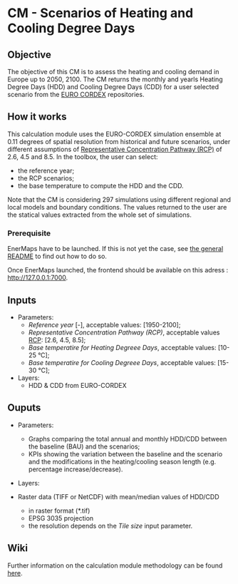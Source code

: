 # CM - Scenarios of Heating and Cooling Degree Days

## Objective

The objective of this CM is to assess the heating and cooling demand in Europe up to 2050, 2100.
The CM returns the monthly and yearls Heating Degree Days (HDD) and Cooling Degree Days (CDD) for a user selected scenario from the [EURO CORDEX](https://euro-cordex.net/) repositories.


## How it works
This calculation module uses the EURO-CORDEX simulation ensemble at 0.11 degrees of spatial resolution from historical and future scenarios, under different assumptions of [Representative Concentration Pathway (RCP)](https://en.wikipedia.org/wiki/Representative_Concentration_Pathway) of 2.6, 4.5 and 8.5. In the toolbox, the user can select:

- the reference year;
- the RCP scenarios;
- the base temperature to compute the HDD and the CDD.

Note that the CM is considering 297 simulations using different regional and local models and boundary conditions. The values returned to the user are the statical values extracted from the whole set of simulations.

### Prerequisite

EnerMaps have to be launched.
If this is not yet the case, see [the general README](../../README.md) to find out how to do so.

Once EnerMaps launched, the frontend should be available on this adress : http://127.0.0.1:7000.

## Inputs

- Parameters:
  - _Reference year_ [-], acceptable values: [1950-2100];
  - _Representative Concentration Pathway (RCP)_, acceptable values [RCP](https://en.wikipedia.org/wiki/Representative_Concentration_Pathway): [2.6, 4.5, 8.5];
  - _Base temperatire for Heating Degreee Days_, acceptable values: [10-25 °C];
  - _Base temperatire for Cooling Degreee Days_, acceptable values: [15-30 °C];
- Layers:
  - HDD & CDD from EURO-CORDEX


## Ouputs

- Parameters:

  - Graphs comparing the total annual and monthly HDD/CDD between the baseline (BAU) and the scenarios;​
  - KPIs showing the variation between the baseline and the scenario and the modifications in the heating/cooling season length (e.g. percentage increase/decrease).​

- Layers:
- Raster data (TIFF or NetCDF) with mean/median values of HDD/CDD​
  - in raster format (\*.tif)
  - EPSG 3035 projection
  - the resolution depends on the _Tile size_ input parameter.


## Wiki
Further information on the calculation module methodology can be found [here](https://enermaps-wiki.herokuapp.com/en/HeatingCoolingScenarios.md).